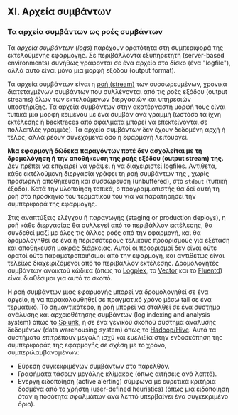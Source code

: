 ## XI. Αρχεία συμβάντων
### Τα αρχεία συμβάντων ως ροές συμβάντων

Τα *αρχεία συμβάντων* (*logs*) παρέχουν ορατότητα στη συμπεριφορά της εκτελούμενης εφαρμογής.  Σε περιβάλλοντα εξυπηρετητή (server-based environments) συνήθως γράφονται σε ένα αρχείο στο δίσκο (ένα "logfile"), αλλά αυτό είναι μόνο μια μορφή εξόδου (output format).

Τα αρχεία συμβάντων είναι η [ροή (stream)](https://adam.herokuapp.com/past/2011/4/1/logs_are_streams_not_files/) των συσσωρευμένων, χρονικά διατεταγμένων συμβάντων που συλλέγονται από τις ροές εξόδου (output streams) όλων των εκτελούμενων διεργασιών και υπηρεσιών υποστήριξης.  Τα αρχεία συμβάντων στην ακατέργαστη μορφή τους είναι τυπικά μια μορφή κειμένου με ένα συμβάν ανά γραμμή (ωστόσο τα ίχνη εκτέλεσης ή backtraces από σφάλματα μπορεί να επεκτείνονται σε πολλαπλές γραμμές).  Τα αρχεία συμβάντων δεν έχουν δεδομένη αρχή ή τέλος, αλλά ρέουν συνεχόμενα όσο η εφαρμογή λειτουργεί.

**Μια εφαρμογή δώδεκα παραγόντων ποτέ δεν ασχολείται με τη δρομολόγηση ή την αποθήκευση της ροής εξόδου (output stream) της.**  Δεν πρέπει να επιχειρεί να γράψει ή να διαχειριστεί logfiles.  Αντίθετα, κάθε εκτέλούμενη διεργασία γράφει τη ροή συμβάντων της , χωρίς προσωρινή αποθήκευση και συσσώρευση (unbuffered), στο `stdout` (τυπική έξοδο).  Κατά την υλοποίηση τοπικά, ο προγραμματιστής θα δεί αυτή τη ροή στο προσκήνιο του τερματικού του για να παρατηρήσει την συμπεριφορά της εφαρμογής.

Στις αναπτύξεις ελέγχου ή παραγωγής (staging or production deploys), η ροή κάθε διεργασίας θα συλλεγεί από το περιβάλλον εκτέλεσης, θα συνδεθεί μαζί με όλες τις άλλες ροές από την εφαρμογή, και θα δρομολογηθεί σε ένα ή περισσότερους τελικούς προορισμούς για εξέταση και αποθήκευση μακράς διάρκειας.  Αυτοί οι προορισμοί δεν είναι ούτε ορατοί ούτε παραμετροποιήσιμοι από την εφαρμογή, και αντιθέτως είναι τελείως διαχειριζόμενοι από το περιβάλλον εκτέλεσης.  Δρομολογητές συμβάντων ανοικτού κώδικα (όπως το [Logplex](https://github.com/heroku/logplex), το [Vector](https://vector.dev) και το [Fluentd](https://github.com/fluent/fluentd)) είναι διαθέσιμοι για αυτό το σκοπό.

Η ροή συμβάντων μιας εφαρμογής μπορεί να δρομολογηθεί σε ένα αρχείο, ή να παρακολουθηθεί σε πραγματικό χρόνο μέσω tail σε ένα τερματικό.  Το σημαντικότερο, η ροή μπορεί να σταλθεί σε ένα σύστημα ανάλυσης και αρχειοθέτησης συμβάντων (log indexing and analysis system) όπως το [Splunk](http://www.splunk.com/), ή σε ένα γενικού σκοπού σύστημα ανάλυσης δεδομένων (data warehousing system) όπως το [Hadoop/Hive](http://hive.apache.org/).  Αυτά τα συστήματα επιτρέπουν μεγαλή ισχύ και ευελιξία στην ενδοσκόπηση της συμπεριφοράς της εφαρμογής σε σχέση με το χρόνο, συμπεριλαμβανομένων:

* Εύρεση συγκεκριμένων συμβάντων στο παρελθόν.
* Γραφήματα τάσεων μεγάλης κλίμακας (όπως αιτήσεις ανά λεπτό).
* Ενεργή ειδοποίηση (active alerting) σύμφωνα με ευρετικά κριτήρια δοσμένα από το χρήστη (user-defined heuristics) (όπως μια ειδοποίηση όταν η ποσότητα σφαλμάτων ανά λεπτό υπερβαίνει ένα συγκεκριμένο όριο).
